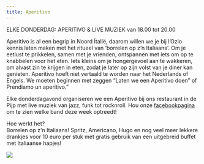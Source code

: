 ```yaml
---
title: Aperitivo
---
```



ELKE DONDERDAG: APERITIVO & LIVE MUZIEK van 18.00 tot 20.00

Aperitivo is al een begrip in Noord &Iacute;tali&euml;, daarom willen we je bij l’Ozio kennis laten maken met het ritueel van ‘borrelen op z’n Italiaans’. Om je eetlust te prikkelen, samen met je vrienden, ontspannen met iets om op te knabbelen voor het eten. Iets kleins om je hongergevoel aan te wakkeren, om alvast zin te krijgen in eten, zodat je later op zijn volst van je diner kan genieten. Aperitivo hoeft niet vertaald te worden naar het Nederlands of Engels. We moeten beginnen met zeggen “Laten we een Aperitivo doen” of Prendiamo un aperitivo.”

Elke donderdagavond organiseren we een Aperitivo bij ons restaurant in de Pijp met live muziek van jazz, funk tot rocknroll. Hou onze [facebookpagina](https://www.facebook.com/lozioamsterdam/) om te zien welke band deze week optreedt!

Hoe werkt het?
<br>Borrelen op z'n Italiaans! Spritz, Americano, Hugo en nog veel meer lekkere drankjes voor 10 euro per stuk met gratis gebruik van een uitgebreid buffet met Italiaanse hapjes!

![](/uploads/versions/dsc-0006---x----3872-2592x---.jpg)